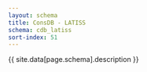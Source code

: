 ```yaml
---
layout: schema
title: ConsDB - LATISS
schema: cdb_latiss
sort-index: 51
---
```

{{ site.data[page.schema].description }}